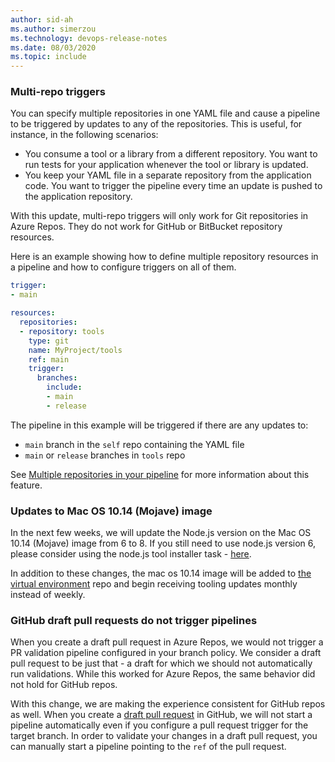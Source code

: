 ```yaml
---
author: sid-ah
ms.author: simerzou
ms.technology: devops-release-notes
ms.date: 08/03/2020
ms.topic: include
---
```


### Multi-repo triggers

You can specify multiple repositories in one YAML file and cause a pipeline to be triggered by updates to any of the repositories. This is useful, for instance, in the following scenarios:

- You consume a tool or a library from a different repository. You want to run tests for your application whenever the tool or library is updated.
- You keep your YAML file in a separate repository from the application code. You want to trigger the pipeline every time an update is pushed to the application repository.

With this update, multi-repo triggers will only work for Git repositories in Azure Repos. They do not work for GitHub or BitBucket repository resources.

Here is an example showing how to define multiple repository resources in a pipeline and how to configure triggers on all of them.

```yaml
trigger:
- main

resources:
  repositories:
  - repository: tools
    type: git
    name: MyProject/tools
    ref: main
    trigger:
      branches:
        include:
        - main
        - release
```

The pipeline in this example will be triggered if there are any updates to:
- `main` branch in the `self` repo containing the YAML file
- `main` or `release` branches in `tools` repo

See [Multiple repositories in your pipeline](https://docs.microsoft.com/azure/devops/pipelines/repos/multi-repo-checkout?view=azure-devops) for more information about this feature.
    
### Updates to Mac OS 10.14 (Mojave) image 

In the next few weeks, we will update the Node.js version on the Mac OS 10.14 (Mojave) image from 6 to 8. If you still need to use node.js version 6, please consider using the node.js tool installer task - [here](https://docs.microsoft.com/en-us/azure/devops/pipelines/tasks/tool/node-js?view=azure-devops). 

In addition to these changes, the mac os 10.14 image will be added to [the virtual environment](https://github.com/actions/virtual-environments/tree/master/images) repo and begin receiving tooling updates monthly instead of weekly.
    
### GitHub draft pull requests do not trigger pipelines

When you create a draft pull request in Azure Repos, we would not trigger a PR validation pipeline configured in your branch policy. We consider a draft pull request to be just that - a draft for which we should not automatically run validations. While this worked for Azure Repos, the same behavior did not hold for GitHub repos. 

With this change, we are making the experience consistent for GitHub repos as well. When you create a [draft pull request](https://docs.github.com/github/collaborating-with-issues-and-pull-requests/about-pull-requests#draft-pull-requests) in GitHub, we will not start a pipeline automatically even if you configure a pull request trigger for the target branch. In order to validate your changes in a draft pull request, you can manually start a pipeline pointing to the `ref` of the pull request.

    

